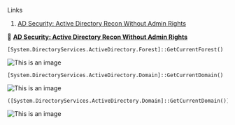 Links

1. [AD Security: Active Directory Recon Without Admin Rights](https://adsecurity.org/?p=2535)





:book: [**AD Security: Active Directory Recon Without Admin Rights**](https://adsecurity.org/?p=2535)

```
[System.DirectoryServices.ActiveDirectory.Forest]::GetCurrentForest()
```
![This is an image](https://github.com/full-recover/Tutorial-Dump/blob/master/Research%20Notes/Results/AD-Security/GetCurrentForest.png)


 ```
[System.DirectoryServices.ActiveDirectory.Domain]::GetCurrentDomain()
```
![This is an image](https://github.com/full-recover/Tutorial-Dump/blob/master/Research%20Notes/Results/AD-Security/GetCurrentDomain().png)



```
([System.DirectoryServices.ActiveDirectory.Domain]::GetCurrentDomain()).GetAllTrustRelationships()
```
![This is an image](https://github.com/full-recover/Tutorial-Dump/blob/master/Research%20Notes/Results/AD-Security/ForestTrustRelationships.png)

